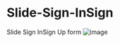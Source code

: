 # Slide-Sign-InSign
Slide Sign InSign Up form
![image](https://github.com/nabinjana-dsc/Slide-Sign-InSign/assets/120771456/7ad24e41-7500-4b9f-9c52-88527f73c5d3)
